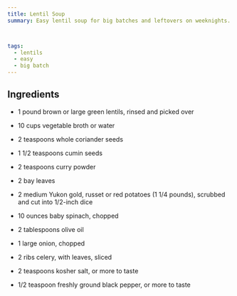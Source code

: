 ```yaml
---
title: Lentil Soup
summary: Easy lentil soup for big batches and leftovers on weeknights.



tags:
  - lentils
  - easy
  - big batch
---
```



## Ingredients

- 1 pound brown or large green
lentils, rinsed and picked over
- 10 cups vegetable broth or water


- 2 teaspoons whole coriander seeds
- 1 1/2 teaspoons cumin seeds
- 2 teaspoons curry powder
- 2 bay leaves
- 2 medium Yukon gold, russet or red
potatoes (1 1/4 pounds), scrubbed
and cut into 1/2-inch dice
- 10 ounces baby spinach, chopped



- 2 tablespoons olive oil
- 1 large onion, chopped
- 2 ribs celery, with leaves, sliced

- 2 teaspoons kosher salt, or more to taste


- 1/2 teaspoon freshly ground black
pepper, or more to taste

